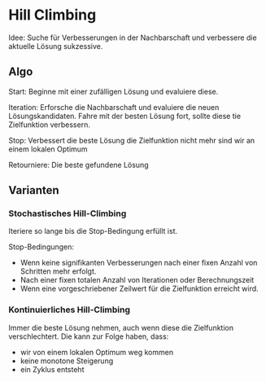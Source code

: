 # Hill Climbing

Idee:
    Suche für Verbesserungen in der Nachbarschaft und verbessere die aktuelle Lösung sukzessive.

## Algo

Start:
    Beginne mit einer zufälligen Lösung und evaluiere diese.

Iteration:
    Erforsche die Nachbarschaft und evaluiere die neuen Lösungskandidaten. Fahre mit der besten Lösung fort, sollte diese tie Zielfunktion verbessern.

Stop:
    Verbessert die beste Lösung die Zielfunktion nicht mehr sind wir an einem lokalen Optimum

Retourniere:
    Die beste gefundene Lösung

## Varianten

### Stochastisches Hill-Climbing

Iteriere so lange bis die Stop-Bedingung erfüllt ist.

Stop-Bedingungen:

- Wenn keine signifikanten Verbesserungen nach einer fixen Anzahl von Schritten mehr erfolgt.
- Nach einer fixen totalen Anzahl von Iterationen oder Berechnungszeit
- Wenn eine vorgeschriebener Zeilwert für die Zielfunktion erreicht wird.

### Kontinuierliches Hill-Climbing




Immer die beste Lösung nehmen, auch wenn diese die Zielfunktion verschlechtert. Die kann zur Folge haben, dass:

- wir von einem lokalen Optimum weg kommen
- keine monotone Steigerung
- ein Zyklus entsteht